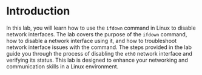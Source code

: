 # Introduction

In this lab, you will learn how to use the `ifdown` command in Linux to disable network interfaces. The lab covers the purpose of the `ifdown` command, how to disable a network interface using it, and how to troubleshoot network interface issues with the command. The steps provided in the lab guide you through the process of disabling the `eth0` network interface and verifying its status. This lab is designed to enhance your networking and communication skills in a Linux environment.

